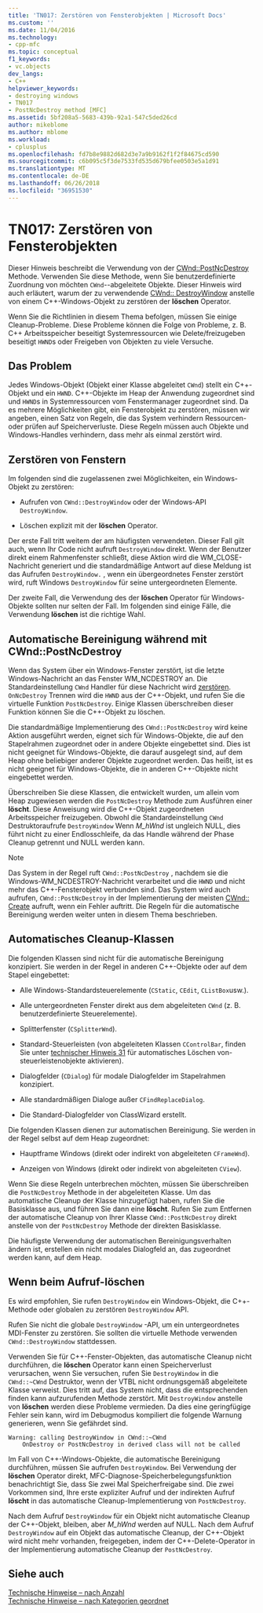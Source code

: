 ```yaml
---
title: 'TN017: Zerstören von Fensterobjekten | Microsoft Docs'
ms.custom: ''
ms.date: 11/04/2016
ms.technology:
- cpp-mfc
ms.topic: conceptual
f1_keywords:
- vc.objects
dev_langs:
- C++
helpviewer_keywords:
- destroying windows
- TN017
- PostNcDestroy method [MFC]
ms.assetid: 5bf208a5-5683-439b-92a1-547c5ded26cd
author: mikeblome
ms.author: mblome
ms.workload:
- cplusplus
ms.openlocfilehash: fd7b8e9882d682d3e7a9b9162f1f2f84675cd590
ms.sourcegitcommit: c6b095c5f3de7533fd535d679bfee0503e5a1d91
ms.translationtype: MT
ms.contentlocale: de-DE
ms.lasthandoff: 06/26/2018
ms.locfileid: "36951530"
---
```

# <a name="tn017-destroying-window-objects"></a>TN017: Zerstören von Fensterobjekten
Dieser Hinweis beschreibt die Verwendung von der [CWnd::PostNcDestroy](../mfc/reference/cwnd-class.md#postncdestroy) Methode. Verwenden Sie diese Methode, wenn Sie benutzerdefinierte Zuordnung von möchten `CWnd`--abgeleitete Objekte. Dieser Hinweis wird auch erläutert, warum der zu verwendende [CWnd:: DestroyWindow](../mfc/reference/cwnd-class.md#destroywindow) anstelle von einem C++-Windows-Objekt zu zerstören der **löschen** Operator.  
  
 Wenn Sie die Richtlinien in diesem Thema befolgen, müssen Sie einige Cleanup-Probleme. Diese Probleme können die Folge von Probleme, z. B. C++ Arbeitsspeicher beseitigt Systemressourcen wie Delete/freizugeben beseitigt `HWND`s oder Freigeben von Objekten zu viele Versuche.  
  
## <a name="the-problem"></a>Das Problem  
 Jedes Windows-Objekt (Objekt einer Klasse abgeleitet `CWnd`) stellt ein C++-Objekt und ein `HWND`. C++-Objekte im Heap der Anwendung zugeordnet sind und `HWND`s in Systemressourcen vom Fenstermanager zugeordnet sind. Da es mehrere Möglichkeiten gibt, ein Fensterobjekt zu zerstören, müssen wir angeben, einen Satz von Regeln, die das System verhindern Ressourcen- oder prüfen auf Speicherverluste. Diese Regeln müssen auch Objekte und Windows-Handles verhindern, dass mehr als einmal zerstört wird.  
  
## <a name="destroying-windows"></a>Zerstören von Fenstern  
 Im folgenden sind die zugelassenen zwei Möglichkeiten, ein Windows-Objekt zu zerstören:  
  
-   Aufrufen von `CWnd::DestroyWindow` oder der Windows-API `DestroyWindow`.  
  
-   Löschen explizit mit der **löschen** Operator.  
  
 Der erste Fall tritt weitem der am häufigsten verwendeten. Dieser Fall gilt auch, wenn Ihr Code nicht aufruft `DestroyWindow` direkt. Wenn der Benutzer direkt einem Rahmenfenster schließt, diese Aktion wird die WM_CLOSE-Nachricht generiert und die standardmäßige Antwort auf diese Meldung ist das Aufrufen `DestroyWindow.` , wenn ein übergeordnetes Fenster zerstört wird, ruft Windows `DestroyWindow` für seine untergeordneten Elemente.  
  
 Der zweite Fall, die Verwendung des der **löschen** Operator für Windows-Objekte sollten nur selten der Fall. Im folgenden sind einige Fälle, die Verwendung **löschen** ist die richtige Wahl.  
  
## <a name="auto-cleanup-with-cwndpostncdestroy"></a>Automatische Bereinigung während mit CWnd::PostNcDestroy  
 Wenn das System über ein Windows-Fenster zerstört, ist die letzte Windows-Nachricht an das Fenster WM_NCDESTROY an. Die Standardeinstellung `CWnd` Handler für diese Nachricht wird [zerstören](../mfc/reference/cwnd-class.md#onncdestroy). `OnNcDestroy` Trennen wird die `HWND` aus der C++-Objekt, und rufen Sie die virtuelle Funktion `PostNcDestroy`. Einige Klassen überschreiben dieser Funktion können Sie die C++-Objekt zu löschen.  
  
 Die standardmäßige Implementierung des `CWnd::PostNcDestroy` wird keine Aktion ausgeführt werden, eignet sich für Windows-Objekte, die auf den Stapelrahmen zugeordnet oder in andere Objekte eingebettet sind. Dies ist nicht geeignet für Windows-Objekte, die darauf ausgelegt sind, auf dem Heap ohne beliebiger anderer Objekte zugeordnet werden. Das heißt, ist es nicht geeignet für Windows-Objekte, die in anderen C++-Objekte nicht eingebettet werden.  
  
 Überschreiben Sie diese Klassen, die entwickelt wurden, um allein vom Heap zugewiesen werden die `PostNcDestroy` Methode zum Ausführen einer **löscht**. Diese Anweisung wird die C++-Objekt zugeordneten Arbeitsspeicher freizugeben. Obwohl die Standardeinstellung `CWnd` Destruktoraufrufe `DestroyWindow` Wenn *M_hWnd* ist ungleich NULL, dies führt nicht zu einer Endlosschleife, da das Handle während der Phase Cleanup getrennt und NULL werden kann.  
  
> [!NOTE]
>  Das System in der Regel ruft `CWnd::PostNcDestroy` , nachdem sie die Windows-WM_NCDESTROY-Nachricht verarbeitet und die `HWND` und nicht mehr das C++-Fensterobjekt verbunden sind. Das System wird auch aufrufen, `CWnd::PostNcDestroy` in der Implementierung der meisten [CWnd:: Create](../mfc/reference/cwnd-class.md#create) aufruft, wenn ein Fehler auftritt. Die Regeln für die automatische Bereinigung werden weiter unten in diesem Thema beschrieben.  
  
## <a name="auto-cleanup-classes"></a>Automatisches Cleanup-Klassen  
 Die folgenden Klassen sind nicht für die automatische Bereinigung konzipiert. Sie werden in der Regel in anderen C++-Objekte oder auf dem Stapel eingebettet:  
  
-   Alle Windows-Standardsteuerelemente (`CStatic`, `CEdit`, `CListBox`usw.).  
  
-   Alle untergeordneten Fenster direkt aus dem abgeleiteten `CWnd` (z. B. benutzerdefinierte Steuerelemente).  
  
-   Splitterfenster (`CSplitterWnd`).  
  
-   Standard-Steuerleisten (von abgeleiteten Klassen `CControlBar`, finden Sie unter [technischer Hinweis 31](../mfc/tn031-control-bars.md) für automatisches Löschen von-steuerleistenobjekte aktivieren).  
  
-   Dialogfelder (`CDialog`) für modale Dialogfelder im Stapelrahmen konzipiert.  
  
-   Alle standardmäßigen Dialoge außer `CFindReplaceDialog`.  
  
-   Die Standard-Dialogfelder von ClassWizard erstellt.  
  
 Die folgenden Klassen dienen zur automatischen Bereinigung. Sie werden in der Regel selbst auf dem Heap zugeordnet:  
  
-   Hauptframe Windows (direkt oder indirekt von abgeleiteten `CFrameWnd`).  
  
-   Anzeigen von Windows (direkt oder indirekt von abgeleiteten `CView`).  
  
 Wenn Sie diese Regeln unterbrechen möchten, müssen Sie überschreiben die `PostNcDestroy` Methode in der abgeleiteten Klasse. Um das automatische Cleanup der Klasse hinzugefügt haben, rufen Sie die Basisklasse aus, und führen Sie dann eine **löscht**. Rufen Sie zum Entfernen der automatische Cleanup von Ihrer Klasse `CWnd::PostNcDestroy` direkt anstelle von der `PostNcDestroy` Methode der direkten Basisklasse.  
  
 Die häufigste Verwendung der automatischen Bereinigungsverhalten ändern ist, erstellen ein nicht modales Dialogfeld an, das zugeordnet werden kann, auf dem Heap.  
  
## <a name="when-to-call-delete"></a>Wenn beim Aufruf-löschen  
 Es wird empfohlen, Sie rufen `DestroyWindow` ein Windows-Objekt, die C++-Methode oder globalen zu zerstören `DestroyWindow` API.  
  
 Rufen Sie nicht die globale `DestroyWindow` -API, um ein untergeordnetes MDI-Fenster zu zerstören. Sie sollten die virtuelle Methode verwenden `CWnd::DestroyWindow` stattdessen.  
  
 Verwenden Sie für C++-Fenster-Objekten, das automatische Cleanup nicht durchführen, die **löschen** Operator kann einen Speicherverlust verursachen, wenn Sie versuchen, rufen Sie `DestroyWindow` in die `CWnd::~CWnd` Destruktor, wenn der VTBL nicht ordnungsgemäß abgeleitete Klasse verweist. Dies tritt auf, das System nicht, dass die entsprechenden finden kann aufzurufenden Methode zerstört. Mit `DestroyWindow` anstelle von **löschen** werden diese Probleme vermieden. Da dies eine geringfügige Fehler sein kann, wird im Debugmodus kompiliert die folgende Warnung generieren, wenn Sie gefährdet sind.  
  
```  
Warning: calling DestroyWindow in CWnd::~CWnd  
    OnDestroy or PostNcDestroy in derived class will not be called  
```  
  
 Im Fall von C++-Windows-Objekte, die automatische Bereinigung durchführen, müssen Sie aufrufen `DestroyWindow`. Bei Verwendung der **löschen** Operator direkt, MFC-Diagnose-Speicherbelegungsfunktion benachrichtigt Sie, dass Sie zwei Mal Speicherfreigabe sind. Die zwei Vorkommen sind, Ihre erste expliziter Aufruf und der indirekten Aufruf **löscht** in das automatische Cleanup-Implementierung von `PostNcDestroy`.  
  
 Nach dem Aufruf `DestroyWindow` für ein Objekt nicht automatische Cleanup der C++-Objekt, bleiben, aber *M_hWnd* werden auf NULL. Nach dem Aufruf `DestroyWindow` auf ein Objekt das automatische Cleanup, der C++-Objekt wird nicht mehr vorhanden, freigegeben, indem der C++-Delete-Operator in der Implementierung automatische Cleanup der `PostNcDestroy`.  
  
## <a name="see-also"></a>Siehe auch  
 [Technische Hinweise – nach Anzahl](../mfc/technical-notes-by-number.md)   
 [Technische Hinweise – nach Kategorien geordnet](../mfc/technical-notes-by-category.md)


